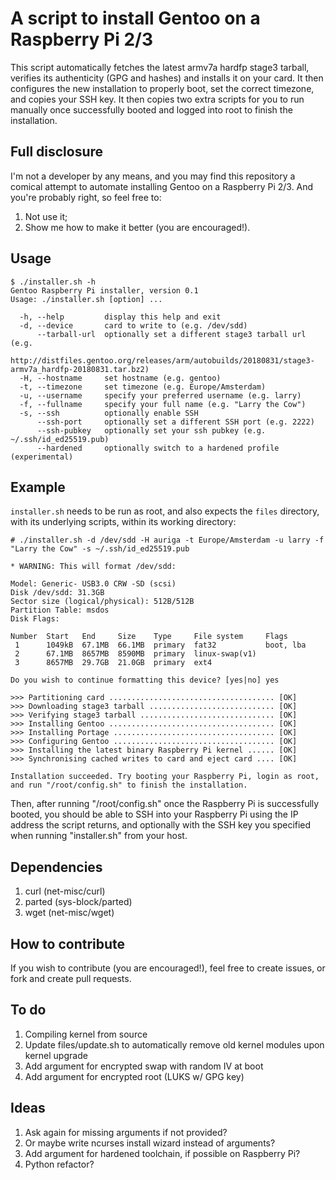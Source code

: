 # A script to install Gentoo on a Raspberry Pi 2/3
This script automatically fetches the latest armv7a hardfp stage3 tarball, verifies its authenticity (GPG and hashes) and installs it on your card. It then configures the new installation to properly boot, set the correct timezone, and copies your SSH key. It then copies two extra scripts for you to run manually once successfully booted and logged into root to finish the installation.

## Full disclosure
I'm not a developer by any means, and you may find this repository a comical attempt to automate installing Gentoo on a Raspberry Pi 2/3. And you're probably right, so feel free to:

1. Not use it;
2. Show me how to make it better (you are encouraged!).

## Usage
```
$ ./installer.sh -h
Gentoo Raspberry Pi installer, version 0.1
Usage: ./installer.sh [option] ...

  -h, --help         display this help and exit
  -d, --device       card to write to (e.g. /dev/sdd)
      --tarball-url  optionally set a different stage3 tarball url (e.g. 
                     http://distfiles.gentoo.org/releases/arm/autobuilds/20180831/stage3-armv7a_hardfp-20180831.tar.bz2)
  -H, --hostname     set hostname (e.g. gentoo)
  -t, --timezone     set timezone (e.g. Europe/Amsterdam)
  -u, --username     specify your preferred username (e.g. larry)
  -f, --fullname     specify your full name (e.g. "Larry the Cow")
  -s, --ssh          optionally enable SSH
      --ssh-port     optionally set a different SSH port (e.g. 2222)
      --ssh-pubkey   optionally set your ssh pubkey (e.g. ~/.ssh/id_ed25519.pub)
      --hardened     optionally switch to a hardened profile (experimental)

```

## Example
`installer.sh` needs to be run as root, and also expects the `files` directory, with its underlying scripts, within its working directory:

```
# ./installer.sh -d /dev/sdd -H auriga -t Europe/Amsterdam -u larry -f "Larry the Cow" -s ~/.ssh/id_ed25519.pub

* WARNING: This will format /dev/sdd:

Model: Generic- USB3.0 CRW -SD (scsi)
Disk /dev/sdd: 31.3GB
Sector size (logical/physical): 512B/512B
Partition Table: msdos
Disk Flags: 

Number  Start   End     Size    Type     File system     Flags
 1      1049kB  67.1MB  66.1MB  primary  fat32           boot, lba
 2      67.1MB  8657MB  8590MB  primary  linux-swap(v1)
 3      8657MB  29.7GB  21.0GB  primary  ext4

Do you wish to continue formatting this device? [yes|no] yes

>>> Partitioning card ..................................... [OK]
>>> Downloading stage3 tarball ............................ [OK]
>>> Verifying stage3 tarball .............................. [OK]
>>> Installing Gentoo ..................................... [OK]
>>> Installing Portage .................................... [OK]
>>> Configuring Gentoo .................................... [OK]
>>> Installing the latest binary Raspberry Pi kernel ...... [OK]
>>> Synchronising cached writes to card and eject card .... [OK]

Installation succeeded. Try booting your Raspberry Pi, login as root, and run "/root/config.sh" to finish the installation.
```

Then, after running "/root/config.sh" once the Raspberry Pi is successfully booted, you should be able to SSH into your Raspberry Pi using the IP address the script returns, and optionally with the SSH key you specified when running "installer.sh" from your host.

## Dependencies
1. curl (net-misc/curl)
2. parted (sys-block/parted)
3. wget (net-misc/wget)

## How to contribute
If you wish to contribute (you are encouraged!), feel free to create issues, or fork and create pull requests.

## To do
1. Compiling kernel from source
2. Update files/update.sh to automatically remove old kernel modules upon kernel upgrade
3. Add argument for encrypted swap with random IV at boot
4. Add argument for encrypted root (LUKS w/ GPG key)

## Ideas
1. Ask again for missing arguments if not provided?
2. Or maybe write ncurses install wizard instead of arguments?
3. Add argument for hardened toolchain, if possible on Raspberry Pi?
4. Python refactor?
